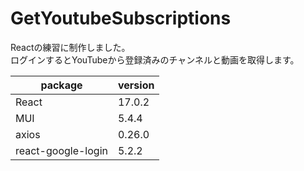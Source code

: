 # GetYoutubeSubscriptions

Reactの練習に制作しました。  
ログインするとYouTubeから登録済みのチャンネルと動画を取得します。

| package | version |
| --- | --- |
| React | 17.0.2 |
| MUI | 5.4.4 |
| axios | 0.26.0 |
| react-google-login | 5.2.2 |
